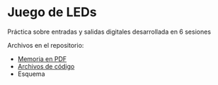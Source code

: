 # Juego de LEDs
Práctica sobre entradas y salidas digitales desarrollada en 6 sesiones

Archivos en el repositorio:
- [Memoria en PDF](https://github.com/Josepujol/ProyectosEstudiantes/blob/master/JuegoLEDs/Memoria.pdf)
- [Archivos de código](https://github.com/Josepujol/ProyectosEstudiantes/tree/master/JuegoLEDs/Juego_LED)
- Esquema 
